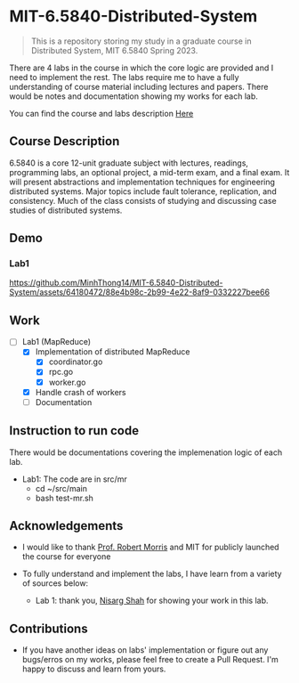 # MIT-6.5840-Distributed-System

>This is a repository storing my study in a graduate course in Distributed System, MIT 6.5840 Spring 2023. 

There are 4 labs in the course in which the core logic are provided and I need to implement the rest. The labs require me to have a fully understanding of course material including lectures and papers. There would be notes and documentation showing my works for each lab. 

You can find the course and labs description [Here](https://pdos.csail.mit.edu/6.824/index.html)

## Course Description

6.5840 is a core 12-unit graduate subject with lectures, readings, programming labs, an optional project, a mid-term exam, and a final exam. It will present abstractions and implementation techniques for engineering distributed systems. Major topics include fault tolerance, replication, and consistency. Much of the class consists of studying and discussing case studies of distributed systems.

## Demo
  ### Lab1
https://github.com/MinhThong14/MIT-6.5840-Distributed-System/assets/64180472/88e4b98c-2b99-4e22-8af9-0332227bee66

## Work

- [ ] Lab1 (MapReduce)
  - [x] Implementation of distributed MapReduce
    - [x] coordinator.go
    - [x] rpc.go
    - [x] worker.go   
  - [x] Handle crash of workers
  - [ ] Documentation

## Instruction to run code

There would be documentations covering the implemenation logic of each lab.
- Lab1: The code are in src/mr
  - cd ~/src/main
  - bash test-mr.sh

## Acknowledgements

- I would like to thank [Prof. Robert Morris](http://nil.lcs.mit.edu/rtm/) and MIT for publicly launched the course for everyone

- To fully understand and implement the labs, I have learn from a variety of sources below:
  - Lab 1: thank you, [Nisarg Shah](https://github.com/nisarg1499/MIT-6.824-Labs) for showing your work in this lab.

## Contributions
- If you have another ideas on labs' implementation or figure out any bugs/erros on my works, please feel free to create a Pull Request. I'm happy to discuss and learn from yours.

